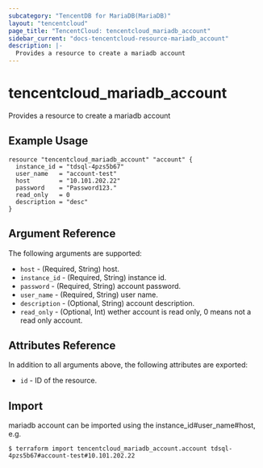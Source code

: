 ```yaml
---
subcategory: "TencentDB for MariaDB(MariaDB)"
layout: "tencentcloud"
page_title: "TencentCloud: tencentcloud_mariadb_account"
sidebar_current: "docs-tencentcloud-resource-mariadb_account"
description: |-
  Provides a resource to create a mariadb account
---
```


# tencentcloud_mariadb_account

Provides a resource to create a mariadb account

## Example Usage

```hcl
resource "tencentcloud_mariadb_account" "account" {
  instance_id = "tdsql-4pzs5b67"
  user_name   = "account-test"
  host        = "10.101.202.22"
  password    = "Password123."
  read_only   = 0
  description = "desc"
}
```

## Argument Reference

The following arguments are supported:

* `host` - (Required, String) host.
* `instance_id` - (Required, String) instance id.
* `password` - (Required, String) account password.
* `user_name` - (Required, String) user name.
* `description` - (Optional, String) account description.
* `read_only` - (Optional, Int) wether account is read only, 0 means not a read only account.

## Attributes Reference

In addition to all arguments above, the following attributes are exported:

* `id` - ID of the resource.




## Import

mariadb account can be imported using the instance_id#user_name#host, e.g.
```
$ terraform import tencentcloud_mariadb_account.account tdsql-4pzs5b67#account-test#10.101.202.22
```

